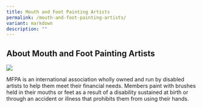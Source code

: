 ```yaml
---
title: Mouth and Foot Painting Artists
permalink: /mouth-and-foot-painting-artists/
variant: markdown
description: ""
---
```

## About Mouth and Foot Painting Artists

![](https://i.ibb.co/gL1Xd3X1/Mouth-and-Foot-Painting-Artists.jpg)

MFPA is an international association wholly owned and run by disabled artists to help them meet their financial needs. Members paint with brushes held in their mouths or feet as a result of a disability sustained at birth or through an accident or illness that prohibits them from using their hands.
